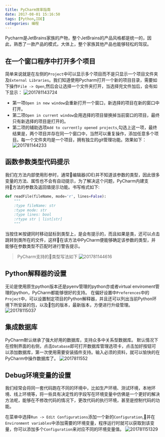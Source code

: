 ```yaml
---
title: PyCharm效率指南
date: 2017-08-01 15:16:50
tags: [Python,IDE]
categories: 编程
---
```


Pycharm是JetBrains家族的产物，整个JetBrains的产品风格都是统一的，因此，熟悉了一款产品的模式，大体上，整个家族其他产品也能够轻松的驾驭。

## 在一个窗口程序中打开多个项目
简单来说就是在左侧的`Project`中可以显示多个项目而不是只显示一个项目文件夹及`External Libraries`。我们知道使用Pycharm打开一个新的项目目录，需要如下操作`File -> Open`,然后会让选择一个文件夹打开，当选择完文件加后，会有如下显示：
![201781143724](http://img.geekerhua.com/blog/PyCharm效率指南/201781143724.png)
- 第一项`Open in new window`会重新打开一个窗口，新选择的项目在新的窗口中打开。
- 第二项`Open in current window`会用选择的项目替换掉当前窗口的项目，最终只有新选择的项目是打开的。
- 第二项的辅助选项`Add to currently opened projects`,勾选上这一项，最终结果是，两个项目并存在同一个窗口中，当然可以重复操作，添加任意多个项目。每一个文件夹均是一个项目，拥有独立的git管理功能。效果如下：
![201781144233](http://img.geekerhua.com/blog/PyCharm效率指南/201781144233.png)

## 函数参数类型代码提示
我们在方法内部使用形参时，通常编辑器(IDE)并不知道该参数的类型，因此很多变量的方法、属性也不会有自动提示，为了解决这个问题，PyCharm内建支持方法的参数及返回值提示功能。书写格式如下:

```python
def readFile(fileName, mode='r', lines=False):
    """
    :type fileName: str
    :type mode: str
    :type lines: bool
    :rtype str | list[str]
    """
```

当按住⌘按键同时移动鼠标到类型上，是会有提示的，而且如果是类，还可以点击跳转到类所在的文件，这样在该方法中PyCharm便能够确定该参数的类型，并能够在参数类型不匹配时进行警告提示。

> PyCharm支持的类型写法如下
![201781144616](http://img.geekerhua.com/blog/PyCharm效率指南/201781144616.png)

## Python解释器的设置
无论是使用原生python版本还是pyenv管理的python亦或者virtual enviroment管理的python，PyCharm都能够很好的支持。
在偏好设置中`Preferences`中的`Project`中，可以设置制定项目的Python解释器，并且还可以列出当前Python环境下所安装的包，以及包的版本，最新版本，方便进行升级管理。
![20178115037](http://img.geekerhua.com/blog/PyCharm效率指南/20178115037.png)

## 集成数据库
PyCharm默认继承了强大好用的数据库，支持众多中关系型数据库。
默认情况下在控制界面的右侧，点击`Database`即可打开数据库管理选项卡，点击加好按钮可以添加数据库，第一次使用需要安装插件支持。输入必须的资料，就可以愉快的在PyCharm中操作数据库了。
![2017811552](http://img.geekerhua.com/blog/PyCharm效率指南/2017811552.png)

## Debug环境变量的设置
我们经常会将同一套代码跑在不同的环境中，比如生产环境、测试环境，本地环境、线上环境等，将一些具有决定性的字段写在环境变量中仿佛是一个更好的解决方法呢，能够在不修改代码的情况下，更改代码的执行环境，甚至是控制代码的功能。

在菜单中选择`Run -> Edit Configurations`添加一个新的`Configuration`,并在`Environment variables`中添加需要的环境变量，程序运行时就可以获取到该变量，你可以添加多个`Configuration`来对应不同的环境变量值。
![201781151329](http://img.geekerhua.com/blog/PyCharm效率指南/201781151329.png)
